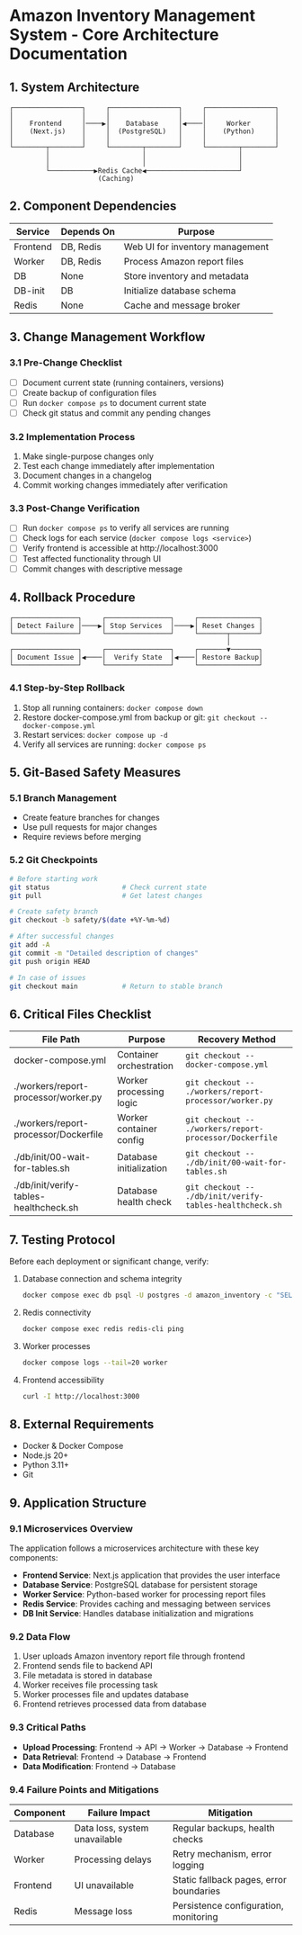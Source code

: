 # Amazon Inventory Management System - Core Architecture Documentation

## 1. System Architecture

```
┌─────────────────┐     ┌─────────────────┐     ┌─────────────────┐
│                 │     │                 │     │                 │
│    Frontend     │────▶│    Database     │◀────│     Worker      │
│    (Next.js)    │     │  (PostgreSQL)   │     │    (Python)     │
│                 │     │                 │     │                 │
└────────┬────────┘     └────────┬────────┘     └────────┬────────┘
         │                       │                       │
         │                       │                       │
         └───────────▶Redis Cache◀───────────────────────┘
                      (Caching)
```

## 2. Component Dependencies

| Service   | Depends On    | Purpose                               |
|-----------|---------------|---------------------------------------|
| Frontend  | DB, Redis     | Web UI for inventory management       |
| Worker    | DB, Redis     | Process Amazon report files           |
| DB        | None          | Store inventory and metadata          |
| DB-init   | DB            | Initialize database schema            |
| Redis     | None          | Cache and message broker              |

## 3. Change Management Workflow

### 3.1 Pre-Change Checklist
- [ ] Document current state (running containers, versions)
- [ ] Create backup of configuration files
- [ ] Run `docker compose ps` to document current state
- [ ] Check git status and commit any pending changes

### 3.2 Implementation Process
1. Make single-purpose changes only
2. Test each change immediately after implementation
3. Document changes in a changelog
4. Commit working changes immediately after verification

### 3.3 Post-Change Verification
- [ ] Run `docker compose ps` to verify all services are running
- [ ] Check logs for each service (`docker compose logs <service>`)
- [ ] Verify frontend is accessible at http://localhost:3000
- [ ] Test affected functionality through UI
- [ ] Commit changes with descriptive message

## 4. Rollback Procedure

```
┌────────────────┐     ┌────────────────┐     ┌───────────────┐
│ Detect Failure │────▶│ Stop Services  │────▶│ Reset Changes │
└────────────────┘     └────────────────┘     └───────┬───────┘
                                                      │
┌────────────────┐     ┌────────────────┐     ┌───────▼───────┐
│ Document Issue │◀────│  Verify State  │◀────│ Restore Backup│
└────────────────┘     └────────────────┘     └───────────────┘
```

### 4.1 Step-by-Step Rollback
1. Stop all running containers: `docker compose down`
2. Restore docker-compose.yml from backup or git: `git checkout -- docker-compose.yml`
3. Restart services: `docker compose up -d`
4. Verify all services are running: `docker compose ps`

## 5. Git-Based Safety Measures

### 5.1 Branch Management
- Create feature branches for changes
- Use pull requests for major changes
- Require reviews before merging

### 5.2 Git Checkpoints
```bash
# Before starting work
git status                  # Check current state
git pull                    # Get latest changes

# Create safety branch
git checkout -b safety/$(date +%Y-%m-%d)

# After successful changes
git add -A
git commit -m "Detailed description of changes"
git push origin HEAD

# In case of issues
git checkout main           # Return to stable branch
```

## 6. Critical Files Checklist

| File Path | Purpose | Recovery Method |
|-----------|---------|----------------|
| docker-compose.yml | Container orchestration | `git checkout -- docker-compose.yml` |
| ./workers/report-processor/worker.py | Worker processing logic | `git checkout -- ./workers/report-processor/worker.py` |
| ./workers/report-processor/Dockerfile | Worker container config | `git checkout -- ./workers/report-processor/Dockerfile` |
| ./db/init/00-wait-for-tables.sh | Database initialization | `git checkout -- ./db/init/00-wait-for-tables.sh` |
| ./db/init/verify-tables-healthcheck.sh | Database health check | `git checkout -- ./db/init/verify-tables-healthcheck.sh` |

## 7. Testing Protocol

Before each deployment or significant change, verify:

1. Database connection and schema integrity
   ```bash
   docker compose exec db psql -U postgres -d amazon_inventory -c "SELECT COUNT(*) FROM listings"
   ```

2. Redis connectivity
   ```bash
   docker compose exec redis redis-cli ping
   ```

3. Worker processes
   ```bash
   docker compose logs --tail=20 worker
   ```

4. Frontend accessibility
   ```bash
   curl -I http://localhost:3000
   ```

## 8. External Requirements

- Docker & Docker Compose
- Node.js 20+
- Python 3.11+
- Git

## 9. Application Structure

### 9.1 Microservices Overview

The application follows a microservices architecture with these key components:

- **Frontend Service**: Next.js application that provides the user interface
- **Database Service**: PostgreSQL database for persistent storage
- **Worker Service**: Python-based worker for processing report files
- **Redis Service**: Provides caching and messaging between services
- **DB Init Service**: Handles database initialization and migrations

### 9.2 Data Flow

1. User uploads Amazon inventory report file through frontend
2. Frontend sends file to backend API
3. File metadata is stored in database
4. Worker receives file processing task
5. Worker processes file and updates database
6. Frontend retrieves processed data from database

### 9.3 Critical Paths

- **Upload Processing**: Frontend → API → Worker → Database → Frontend
- **Data Retrieval**: Frontend → Database → Frontend
- **Data Modification**: Frontend → Database

### 9.4 Failure Points and Mitigations

| Component | Failure Impact | Mitigation |
|-----------|----------------|------------|
| Database | Data loss, system unavailable | Regular backups, health checks |
| Worker | Processing delays | Retry mechanism, error logging |
| Frontend | UI unavailable | Static fallback pages, error boundaries |
| Redis | Message loss | Persistence configuration, monitoring |